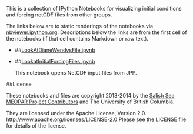 This is a collection of IPython Notebooks for
visualizing initial conditions and forcing netCDF files from other groups.

The links below are to static renderings of the notebooks via
[nbviewer.ipython.org](http://nbviewer.ipython.org/).
Descriptions below the links are from the first cell of the notebooks
(if that cell contains Markdown or raw text).

* ##[LookAtDianeWendysFile.ipynb](http://nbviewer.ipython.org/urls/bitbucket.org/salishsea/tools/raw/tip/I_ForcingFiles/LookAtOthersFiles/LookAtDianeWendysFile.ipynb)

* ##[LookatInitialForcingFiles.ipynb](http://nbviewer.ipython.org/urls/bitbucket.org/salishsea/tools/raw/tip/I_ForcingFiles/LookAtOthersFiles/LookatInitialForcingFiles.ipynb)

    This notebook opens NetCDF input files from JPP.


##License

These notebooks and files are copyright 2013-2014
by the [Salish Sea MEOPAR Project Contributors](https://github.com/SalishSeaCast/docs/blob/master/CONTRIBUTORS.rst)
and The University of British Columbia.

They are licensed under the Apache License, Version 2.0.
http://www.apache.org/licenses/LICENSE-2.0
Please see the LICENSE file for details of the license.
